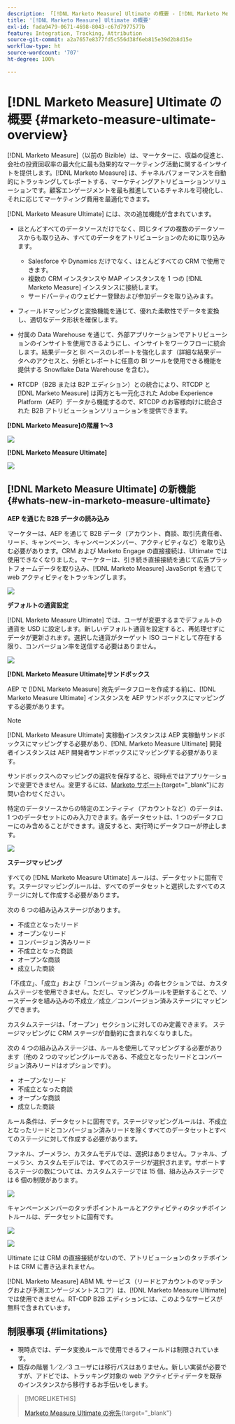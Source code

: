 ```yaml
---
description: 「[!DNL Marketo Measure] Ultimate の概要 - [!DNL Marketo Measure] - 製品ドキュメント」
title: '[!DNL Marketo Measure] Ultimate の概要'
exl-id: fada9479-0671-4698-8043-c67d7977577b
feature: Integration, Tracking, Attribution
source-git-commit: a2a7657e8377fd5c556d38f6eb815e39d2b8d15e
workflow-type: ht
source-wordcount: '707'
ht-degree: 100%

---
```


# [!DNL Marketo Measure] Ultimate の概要 {#marketo-measure-ultimate-overview}

[!DNL Marketo Measure]（以前の Bizible）は、マーケターに、収益の促進と、会社の投資回収率の最大化に最も効果的なマーケティング活動に関するインサイトを提供します。[!DNL Marketo Measure] は、チャネルパフォーマンスを自動的にトラッキングしてレポートする、マーケティングアトリビューションソリューションです。顧客エンゲージメントを最も推進しているチャネルを可視化し、それに応じてマーケティング費用を最適化できます。

[!DNL Marketo Measure Ultimate] には、次の追加機能が含まれています。

* ほとんどすべてのデータソースだけでなく、同じタイプの複数のデータソースからも取り込み、すべてのデータをアトリビューションのために取り込みます。
   * Salesforce や Dynamics だけでなく、ほとんどすべての CRM で使用できます。
   * 複数の CRM インスタンスや MAP インスタンスを 1 つの [!DNL Marketo Measure] インスタンスに接続します。
   * サードパーティのウェビナー登録および参加データを取り込みます。

* フィールドマッピングと変換機能を通じて、優れた柔軟性でデータを変換し、適切なデータ形状を確保します。

* 付属の Data Warehouse を通じて、外部アプリケーションでアトリビューションのインサイトを使用できるようにし、インサイトをワークフローに統合します。結果データと BI ベースのレポートを強化します（詳細な結果データへのアクセスと、分析とレポートに任意の BI ツールを使用できる機能を提供する Snowflake Data Warehouse を含む）。

* RTCDP（B2B または B2P エディション）との統合により、RTCDP と [!DNL Marketo Measure] は両方とも一元化された Adobe Experience Platform（AEP）データから機能するので、RTCDP のお客様向けに統合された B2B アトリビューションソリューションを提供できます。

**[!DNL Marketo Measure]の階層 1～3**

![](assets/marketo-measure-ultimate-overview-1.png)

**[!DNL Marketo Measure Ultimate]**

![](assets/marketo-measure-ultimate-overview-2.png)

## [!DNL Marketo Measure Ultimate] の新機能 {#whats-new-in-marketo-measure-ultimate}

**AEP を通じた B2B データの読み込み**

マーケターは、AEP を通じて B2B データ（アカウント、商談、取引先責任者、リード、キャンペーン、キャンペーンメンバー、アクティビティなど）を取り込む必要があります。CRM および Marketo Engage の直接接続は、Ultimate では使用できなくなりました。マーケターは、引き続き直接接続を通じて広告プラットフォームデータを取り込み、[!DNL Marketo Measure] JavaScript を通じて web アクティビティをトラッキングします。

![](assets/marketo-measure-ultimate-overview-3.png)

**デフォルトの通貨設定**

[!DNL Marketo Measure Ultimate] では、ユーザが変更するまでデフォルトの通貨を USD に設定します。新しいデフォルト通貨を設定すると、再処理せずにデータが更新されます。選択した通貨がターゲット ISO コードとして存在する限り、コンバージョン率を送信する必要はありません。

![](assets/marketo-measure-ultimate-overview-4.png)

**[!DNL Marketo Measure Ultimate]サンドボックス**

AEP で [!DNL Marketo Measure] 宛先データフローを作成する前に、[!DNL Marketo Measure Ultimate] インスタンスを AEP サンドボックスにマッピングする必要があります。

>[!NOTE]
>
>[!DNL Marketo Measure Ultimate] 実稼動インスタンスは AEP 実稼動サンドボックスにマッピングする必要があり、[!DNL Marketo Measure Ultimate] 開発者インスタンスは AEP 開発者サンドボックスにマッピングする必要があります。

サンドボックスへのマッピングの選択を保存すると、現時点ではアプリケーションで変更できません。変更するには、[Marketo サポート](https://nation.marketo.com/t5/support/ct-p/Support){target="_blank"}にお問い合わせください。

特定のデータソースからの特定のエンティティ（アカウントなど）のデータは、1 つのデータセットにのみ入力できます。各データセットは、1 つのデータフローにのみ含めることができます。違反すると、実行時にデータフローが停止します。

![](assets/marketo-measure-ultimate-overview-5.png)

**ステージマッピング**

すべての [!DNL Marketo Measure Ultimate] ルールは、データセットに固有です。ステージマッピングルールは、すべてのデータセットと選択したすべてのステージに対して作成する必要があります。

次の 6 つの組み込みステージがあります。

* 不成立となったリード
* オープンなリード
* コンバージョン済みリード
* 不成立となった商談
* オープンな商談
* 成立した商談

「不成立」、「成立」および「コンバージョン済み」の各セクションでは、カスタムステージを使用できません。ただし、マッピングルールを更新することで、ソースデータを組み込みの不成立／成立／コンバージョン済みステージにマッピングできます。

カスタムステージは、「オープン」セクションに対してのみ定義できます。
ステージマッピングに CRM ステージが自動的に含まれなくなりました。

次の 4 つの組み込みステージは、ルールを使用してマッピングする必要があります（他の 2 つのマッピングルールである、不成立となったリードとコンバージョン済みリードはオプションです）。

* オープンなリード
* 不成立となった商談
* オープンな商談
* 成立した商談

ルール条件は、データセットに固有です。ステージマッピングルールは、不成立となったリードとコンバージョン済みリードを除くすべてのデータセットとすべてのステージに対して作成する必要があります。

ファネル、ブーメラン、カスタムモデルでは、選択はありません。ファネル、ブーメラン、カスタムモデルでは、すべてのステージが選択されます。サポートするステージの数については、カスタムステージでは 15 個、組み込みステージでは 6 個の制限があります。

![](assets/marketo-measure-ultimate-overview-6.png)

キャンペーンメンバーのタッチポイントルールとアクティビティのタッチポイントルールは、データセットに固有です。

![](assets/marketo-measure-ultimate-overview-7.png)

![](assets/marketo-measure-ultimate-overview-8.png)

Ultimate には CRM の直接接続がないので、アトリビューションのタッチポイントは CRM に書き込まれません。

[!DNL Marketo Measure] ABM ML サービス（リードとアカウントのマッチングおよび予測エンゲージメントスコア）は、[!DNL Marketo Measure Ultimate] では使用できません。RT-CDP B2B エディションには、このようなサービスが無料で含まれています。

## 制限事項 {#limitations}

* 現時点では、データ変換ルールで使用できるフィールドは制限されています。
* 既存の階層 1／2／3 ユーザには移行パスはありません。新しい実装が必要ですが、アドビでは、トラッキング対象の web アクティビティデータを既存のインスタンスから移行するお手伝いをします。

>[!MORELIKETHIS]
>
>[Marketo Measure Ultimate の宛先](https://experienceleague.adobe.com/docs/experience-platform/destinations/catalog/adobe/marketo-measure-ultimate.html?lang=ja){target="_blank"}
